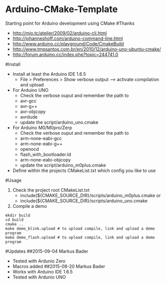 # Arduino-CMake-Template
Starting point for Arduino development using CMake
#Thanks
- http://mjo.tc/atelier/2009/02/arduino-cli.html
- http://johanneshoff.com/arduino-command-line.html
- http://www.arduino.cc/playground/Code/CmakeBuild
- http://www.tmpsantos.com.br/en/2010/12/arduino-uno-ubuntu-cmake/
- http://forum.arduino.cc/index.php?topic=244741.0

#Install
- Install at least the Arduino IDE 1.6.5
  * File > Preferences > Show verbose output --> activate compilation and upload
- For Arduino UNO 
    * Check the verbose ouput and remember the path to
     - avr-gcc
     - avr-g++
     - avr-objcopy
     - avrdude
    * update the script/arduino_uno.cmake
- For Arduino M0/M0pro/Zerp
    * Check the verbose ouput and remember the path to
     - arm-none-eabi-gcc
     - arm-none-eabi-g++
     - openocd
     - flash_with_bootloader.ld
     - arm-none-eabi-objcopy
    * update the script/arduino_m0plus.cmake
- Define within the projects CMakeList.txt which config you like to use

#Usage
1. Check the project root CMakeList.txt 
    - include(${CMAKE_SOURCE_DIR}/scripts/arduino_m0plus.cmake or
    - include(${CMAKE_SOURCE_DIR}/scripts/arduino_uno.cmake
2. Compile a demo
```
mkdir build
cd build
cmake ..
make demo_blink.upload # to upload compile, link and upload a demo program
make demo_flash.upload # to upload compile, link and upload a demo program
```

#Updates
##2015-09-04 
Markus Bader
- Tested with Ardunio Zero
- Macros added
##2015-08-20 
Markus Bader
- Works with Arduino IDE 1.6.5
- Tested with Ardunio UNO
